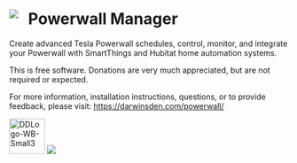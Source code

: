 # <img src ='https://user-images.githubusercontent.com/17802474/150582252-efa365c3-36d1-41bd-9d32-6a36d8654ee8.png' align='left' style = 'padding-right: 15px'>Powerwall Manager

Create advanced Tesla Powerwall schedules, control, monitor, and integrate your Powerwall with SmartThings and Hubitat home automation systems.

This is free software. Donations are very much appreciated, but are not required or expected. 

For more information, installation instructions, questions, or to provide feedback, please visit: https://darwinsden.com/powerwall/

<img width="64" alt="DDLogo-WB-Small3" src="https://user-images.githubusercontent.com/17802474/150580048-afb796eb-d8e2-40f7-83f0-7b5c1783cd24.png"> <a href='https://www.paypal.com/paypalme/darwinsden'>
<img src='https://www.paypalobjects.com/en_US/i/btn/btn_donate_SM.gif'></a></div>
